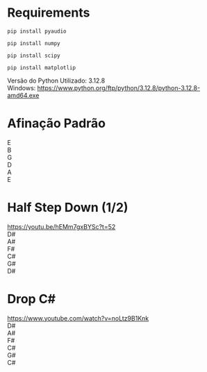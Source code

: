 # Requirements
```
pip install pyaudio
```
```
pip install numpy
```
```
pip install scipy
```
```
pip install matplotlip
```

Versão do Python Utilizado: 3.12.8<br>
Windows: https://www.python.org/ftp/python/3.12.8/python-3.12.8-amd64.exe<br>

# Afinação Padrão

E<BR>
B<BR>
G<BR>
D<BR>
A<BR>
E<BR>

# Half Step Down (1/2)
https://youtu.be/hEMm7gxBYSc?t=52<BR>
D#<BR>
A#<BR>
F#<BR>
C#<BR>
G#<BR>
D#<BR>

# Drop C#
https://www.youtube.com/watch?v=noLtz9B1Knk<BR>
D#<BR>
A#<BR>
F#<BR>
C#<BR>
G#<BR>
C#<BR>

